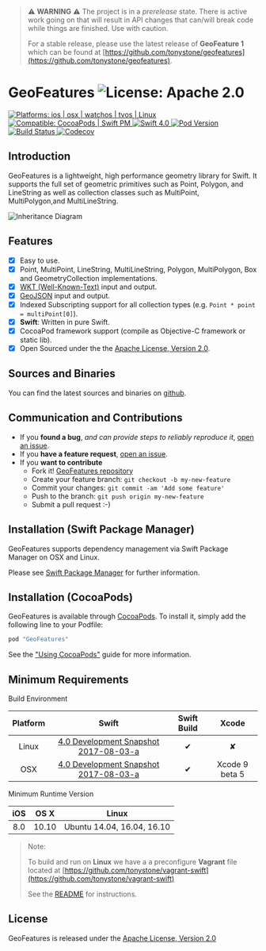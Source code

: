 
> :warning: **WARNING** :warning: The project is in a _prerelease_ state. There is active work going on that will result in API changes that can/will break code while things are finished.  Use with caution.
>
>  For a stable release, please use the latest release of **GeoFeature 1** which can be found at [https://github.com/tonystone/geofeatures](https://github.com/tonystone/geofeatures). 

# GeoFeatures ![License: Apache 2.0](https://img.shields.io/badge/License-Apache%202.0-lightgray.svg?style=flat)

<a href="https://github.com/tonystone/geofeatures2/" target="_blank">
    <img src="https://img.shields.io/badge/Platforms-ios%20%7C%20osx%20%7C%20watchos%20%7C%20tvos%20%7C%20linux%20-lightgray.svg?style=flat" alt="Platforms: ios | osx | watchos | tvos | Linux">
</a>
<a href="https://github.com/tonystone/geofeatures2/" target="_blank">
    <img src="https://img.shields.io/badge/Compatible-CocoaPods%20%7C%20Swift%20PM-lightgray.svg?style=flat" alt="Compatible: CocoaPods | Swift PM">
</a>
<a href="https://github.com/tonystone/geofeatures2/" target="_blank">
   <img src="https://img.shields.io/badge/Swift-4.0-orange.svg?style=flat" alt="Swift 4.0">
</a>
<a href="https://github.com/tonystone/geofeatures2/" target="_blank">
   <img src="https://img.shields.io/cocoapods/v/GeoFeatures2.svg?style=flat" alt="Pod Version">
</a>
<a href="https://github.com/tonystone/geofeatures2/" target="_blank">
   <img src="https://travis-ci.org/tonystone/geofeatures2.svg?branch=master" alt="Build Status">
</a>
<a href="https://codecov.io/gh/tonystone/geofeatures2">
   <img src="https://codecov.io/gh/tonystone/geofeatures2/branch/master/graph/badge.svg?token=pR1BEC4A1s" alt="Codecov" />
</a>

## Introduction

GeoFeatures is a lightweight, high performance geometry library for Swift.  It supports the full set of geometric primitives such as Point, Polygon, and LineString as well as collection classes such as MultiPoint, MultiPolygon,and MultiLineString.

![Inheritance Diagram](Docs/GeoFeatures-Inheritance-Diagram.png)

## Features
- [x] Easy to use.
- [x] Point, MultiPoint, LineString, MultiLineString, Polygon, MultiPolygon, Box and GeometryCollection implementations.
- [x] [WKT (Well-Known-Text)](https://en.wikipedia.org/wiki/Well-known_text) input and output.
- [x] [GeoJSON](http://geojson.org/) input and output.
- [x] Indexed Subscripting support for all collection types (e.g. `Point * point = multiPoint[0]`).
- [x] **Swift**: Written in pure Swift.
- [x] CocoaPod framework support (compile as Objective-C framework or static lib).
- [x] Open Sourced under the the [Apache License, Version 2.0](http://www.apache.org/licenses/LICENSE-2.0.html).

## Sources and Binaries

You can find the latest sources and binaries on [github](https://github.com/tonystone/geofeatures2).

## Communication and Contributions

- If you **found a bug**, _and can provide steps to reliably reproduce it_, [open an issue](https://github.com/tonystone/geofeatures2/issues).
- If you **have a feature request**, [open an issue](https://github.com/tonystone/geofeatures2/issues).
- If you **want to contribute**
   - Fork it! [GeoFeatures repository](https://github.com/tonystone/geofeatures2)
   - Create your feature branch: `git checkout -b my-new-feature`
   - Commit your changes: `git commit -am 'Add some feature'`
   - Push to the branch: `git push origin my-new-feature`
   - Submit a pull request :-)

## Installation (Swift Package Manager)

GeoFeatures  supports dependency management via Swift Package Manager on OSX and Linux.

Please see [Swift Package Manager](https://swift.org/package-manager/#conceptual-overview) for further information.

## Installation (CocoaPods)

GeoFeatures is available through [CocoaPods](http://cocoapods.org). To install
it, simply add the following line to your Podfile:

```ruby
pod "GeoFeatures"
```
See the ["Using CocoaPods"](https://guides.cocoapods.org/using/using-cocoapods.html) guide for more information.

## Minimum Requirements

Build Environment

| Platform | Swift | Swift Build | Xcode |
|:--------:|:-----:|:----------:|:------:|
| Linux    | [4.0 Development Snapshot 2017-08-03-a](https://swift.org/builds/development/ubuntu1610/swift-DEVELOPMENT-SNAPSHOT-2017-08-03-a/swift-DEVELOPMENT-SNAPSHOT-2017-08-03-a-ubuntu16.10.tar.gz) | &#x2714; | &#x2718; |
| OSX      | [4.0 Development Snapshot 2017-08-03-a](https://swift.org/builds/development/ubuntu1610/swift-DEVELOPMENT-SNAPSHOT-2017-08-03-a/swift-DEVELOPMENT-SNAPSHOT-2017-08-03-a-ubuntu16.10.tar.gz) | &#x2714; | Xcode 9 beta 5 |

Minimum Runtime Version

| iOS |  OS X | Linux |
|:---:|:-----:|:------------:|
| 8.0 | 10.10 | Ubuntu 14.04, 16.04, 16.10 |

> Note:
>
> To build and run on **Linux** we have a a preconfigure **Vagrant** file located at [https://github.com/tonystone/vagrant-swift](https://github.com/tonystone/vagrant-swift)
>
> See the [README](https://github.com/tonystone/vagrant-swift/blob/master/README.md) for instructions.
> 

## License

GeoFeatures is released under the [Apache License, Version 2.0](http://www.apache.org/licenses/LICENSE-2.0.html)
